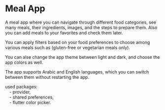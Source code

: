 # Meal App

A meal app where you can navigate through different food categories,
see many meals, their ingredients, images, and the steps to prepare them.
Also you can add meals to your favorites and check them later.

You can apply filters based on your food preferences to choose among various meals such as (gluten-free or vegetarian meals only).

You can alse change the app theme between light and dark, and choose the app colors as well.

The app supports Arabic and English languages, which you can switch between them without restarting the app.

used packages:  
&emsp;- provider,  
&emsp;- shared preferences,  
&emsp;- flutter color picker.